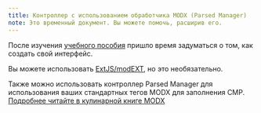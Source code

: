 ```yaml
---
title: Контроллер с использованием обработчика MODX (Parsed Manager)
note: Это временный документ. Вы можете помочь, расширив его.
---
```


После изучения [учебного пособия](tutorial.md) пришло время задуматься о том, как создать свой интерфейс.

Вы можете использовать [ExtJS/modEXT](modext), но это необязательно.

Также можно использовать контроллер Parsed Manager для использования ваших стандартных тегов MODX для заполнения CMP. [Подробнее читайте в кулинарной книге MODX](https://modxcookbook.com/customize-manager/cmps/cmp-made-easy.html)
